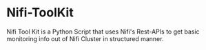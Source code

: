 # Nifi-ToolKit
Nifi Tool Kit is a Python Script that uses Nifi's Rest-APIs to get basic monitoring info out of Nifi Cluster in structured manner. 
